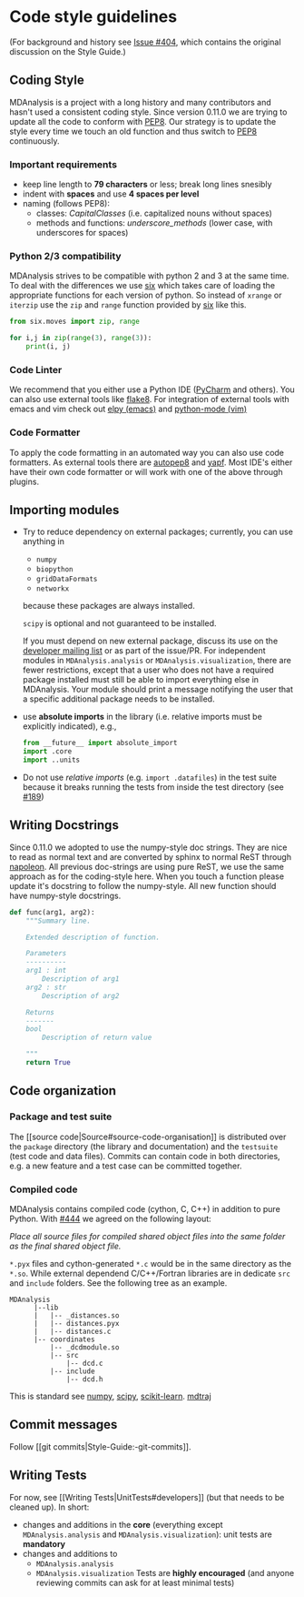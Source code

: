# Code style guidelines

(For background and history see [Issue #404](/MDAnalysis/mdanalysis/issues/404), which contains the original discussion on the Style Guide.)

## Coding Style

MDAnalysis is a project with a long history and many contributors and hasn't used a consistent coding style. Since version 0.11.0 we are trying to update all the code to conform with [PEP8](http://legacy.python.org/dev/peps/pep-0008/). Our strategy is to update the style every time we touch an old function and thus switch
to [PEP8](http://legacy.python.org/dev/peps/pep-0008/) continuously.

### Important requirements

* keep line length to **79 characters** or less; break long lines snesibly
* indent with **spaces** and use **4 spaces per level**
* naming (follows PEP8): 
  * classes: *CapitalClasses* (i.e. capitalized nouns without spaces)
  * methods and functions: *underscore_methods* (lower case, with underscores for spaces)

### Python 2/3 compatibility

MDAnalysis strives to be compatible with python 2 and 3 at the same time. To deal with the differences
we use [six](https://pypi.python.org/pypi/six) which takes care of loading the appropriate functions for each version of python. So instead of `xrange` or `iterzip` use the `zip` and `range` function provided by [six](https://pypi.python.org/pypi/six) like this.

```python
from six.moves import zip, range

for i,j in zip(range(3), range(3)):
    print(i, j)
```

### Code Linter

We recommend that you either use a Python IDE ([PyCharm](https://www.jetbrains.com/pycharm/) and others). You can also use external tools like [flake8](http://flake8.readthedocs.org/en/latest/). For integration of external tools with emacs and vim check out [elpy (emacs)](https://github.com/jorgenschaefer/elpy) and [python-mode (vim)](https://github.com/klen/python-mode)

### Code Formatter

To apply the code formatting in an automated way you can also use code formatters. As external tools there are [autopep8](https://github.com/hhatto/autopep8) and [yapf](https://github.com/google/yapf). Most IDE's either have their own code formatter or will work with one of the above through plugins.

## Importing modules

* Try to reduce dependency on external packages; currently, you can use anything in 

   * `numpy`
   * `biopython`
   * `gridDataFormats`
   * `networkx`

  because these packages are always installed.
 
  `scipy` is optional and not guaranteed to be installed.

  If you must depend on new external package, discuss its use on the [developer mailing list](http://developers.mdanalysis.org) or as part of the issue/PR. For independent modules in `MDAnalysis.analysis` or `MDAnalysis.visualization`, there are fewer restrictions, except that a user who does not have a required package installed must still be able to import everything else in MDAnalysis. Your module should print a message notifying the user that a specific additional package needs to be installed.

* use **absolute imports** in the library (i.e. relative imports must be explicitly indicated), e.g.,
  ```python
  from __future__ import absolute_import
  import .core
  import ..units
  ```

* Do not use *relative imports* (e.g. ``import .datafiles``) in the test suite because it breaks running the tests from inside the test directory (see [#189](MDAnalysis/mdanalysis/issues/189))

## Writing Docstrings

Since 0.11.0 we adopted to use the numpy-style doc strings. They are nice to read as normal text and are converted by sphinx to normal ReST through [napoleon](http://sphinxcontrib-napoleon.readthedocs.org/en/latest/index.html). All previous doc-strings are using pure ReST, we use the same approach as for the coding-style here. When you touch a function please update it's docstring to follow the numpy-style. All new function
should have numpy-style docstrings.

```python
def func(arg1, arg2):
    """Summary line.

    Extended description of function.

    Parameters
    ----------
    arg1 : int
        Description of arg1
    arg2 : str
        Description of arg2

    Returns
    -------
    bool
        Description of return value

    """
    return True
```

## Code organization
### Package and test suite
The [[source code|Source#source-code-organisation]] is distributed over the `package` directory (the library and documentation) and the `testsuite` (test code and data files). Commits can contain code in both directories, e.g. a new feature and a test case can be committed together.

### Compiled code
MDAnalysis contains compiled code (cython, C, C++) in addition to pure Python. With [#444](/MDAnalysis/mdanalysis/issues/444) we agreed on the following layout:

*Place all source files for compiled shared object files into the same folder as the final shared object file.*

`*.pyx` files and cython-generated `*.c` would be in the same directory as the `*.so`. While external dependend C/C++/Fortran libraries are in dedicate `src` and `include` folders. See the following tree as an example.

```
MDAnalysis 
      |--lib
      |   |-- _distances.so
      |   |-- distances.pyx
      |   |-- distances.c
      |-- coordinates
          |-- _dcdmodule.so
          |-- src
              |-- dcd.c
          |-- include
              |-- dcd.h
```


This is standard see [numpy](https://github.com/numpy/numpy/tree/master/numpy/linalg/lapack_lite), [scipy](https://github.com/scipy/scipy/tree/master/scipy/spatial), [scikit-learn](https://github.com/scikit-learn/scikit-learn/tree/master/sklearn/svm/src). [mdtraj](https://github.com/mdtraj/mdtraj/tree/master/mdtraj/formats/xtc)

## Commit messages

Follow [[git commits|Style-Guide:-git-commits]].

## Writing Tests

For now, see [[Writing Tests|UnitTests#developers]] (but that needs to be cleaned up). In short:

* changes and additions in the **core** (everything except `MDAnalysis.analysis` and `MDAnalysis.visualization`): unit tests are **mandatory**
* changes and additions to 
   * `MDAnalysis.analysis`
   * `MDAnalysis.visualization`
  Tests are **highly encouraged** (and anyone reviewing commits can ask for at least minimal tests)
